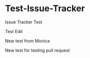 Test-Issue-Tracker
==================

Issue Tracker Test

Test Edit

New test from Monica

New test for testing pull request